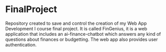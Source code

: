 # FinalProject

Repository created to save and control the creation of my Web App Development I course final project.
It is called FinGenius, it is a web application that includes an ai-finance-chatbot which answers any kind of questions about finances or budgetting.
The web app also provides user authentication.


 
